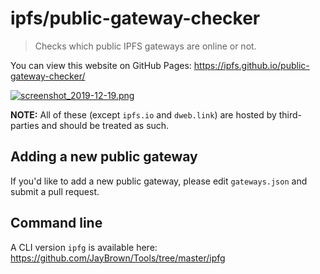 # ipfs/public-gateway-checker

> Checks which public IPFS gateways are online or not.

You can view this website on GitHub Pages: https://ipfs.github.io/public-gateway-checker/

[![screenshot_2019-12-19.png](https://ipfs.io/ipfs/QmQuMMz9RUbdknhabTW4WpJ2LSiAstV6drCTS9ZFsmy5K7?filename=screenshot_2019-12-19.png)](https://ipfs.github.io/public-gateway-checker/)

**NOTE:** All of these (except `ipfs.io` and `dweb.link`) are hosted by third-parties and should be treated as such.


## Adding a new public gateway

If you'd like to add a new public gateway, please edit `gateways.json` and submit a pull request.


## Command line

A CLI version `ipfg` is available here: https://github.com/JayBrown/Tools/tree/master/ipfg
